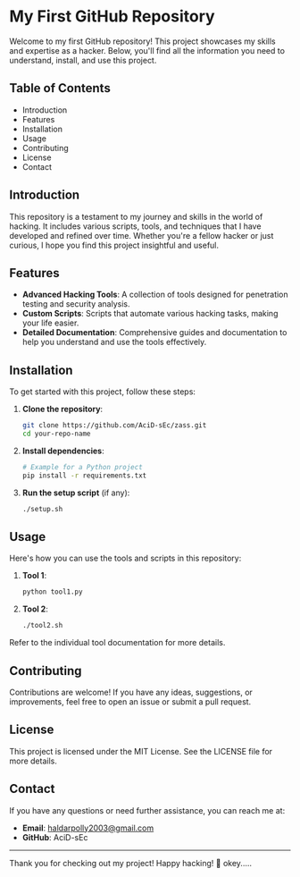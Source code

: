 # My First GitHub Repository

Welcome to my first GitHub repository! This project showcases my skills and expertise as a hacker. Below, you'll find all the information you need to understand, install, and use this project.

## Table of Contents
- Introduction
- Features
- Installation
- Usage
- Contributing
- License
- Contact

## Introduction
This repository is a testament to my journey and skills in the world of hacking. It includes various scripts, tools, and techniques that I have developed and refined over time. Whether you're a fellow hacker or just curious, I hope you find this project insightful and useful.

## Features
- **Advanced Hacking Tools**: A collection of tools designed for penetration testing and security analysis.
- **Custom Scripts**: Scripts that automate various hacking tasks, making your life easier.
- **Detailed Documentation**: Comprehensive guides and documentation to help you understand and use the tools effectively.

## Installation
To get started with this project, follow these steps:

1. **Clone the repository**:
    ```bash
    git clone https://github.com/AciD-sEc/zass.git
    cd your-repo-name
    ```

2. **Install dependencies**:
    ```bash
    # Example for a Python project
    pip install -r requirements.txt
    ```

3. **Run the setup script** (if any):
    ```bash
    ./setup.sh
    ```

## Usage
Here's how you can use the tools and scripts in this repository:

1. **Tool 1**:
    ```bash
    python tool1.py
    ```

2. **Tool 2**:
    ```bash
    ./tool2.sh
    ```

Refer to the individual tool documentation for more details.

## Contributing
Contributions are welcome! If you have any ideas, suggestions, or improvements, feel free to open an issue or submit a pull request.

## License
This project is licensed under the MIT License. See the LICENSE file for more details.

## Contact
If you have any questions or need further assistance, you can reach me at:
- **Email**: haldarpolly2003@gmail.com
- **GitHub**: AciD-sEc

---

Thank you for checking out my project! Happy hacking! 🚀 okey.....
